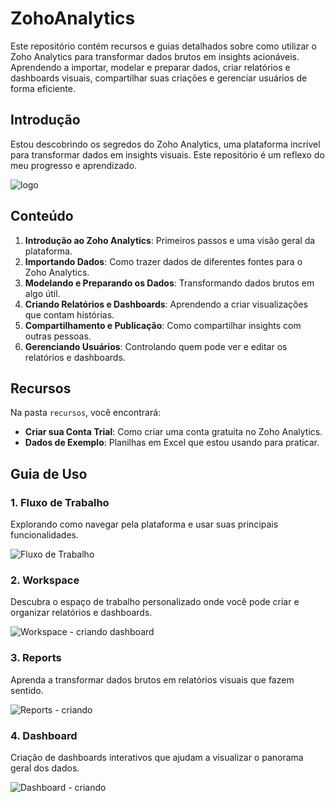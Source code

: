 # ZohoAnalytics
Este repositório contém recursos e guias detalhados sobre como utilizar o Zoho Analytics para transformar dados brutos em insights acionáveis. Aprendendo a importar, modelar e preparar dados, criar relatórios e dashboards visuais, compartilhar suas criações e gerenciar usuários de forma eficiente.

## Introdução

Estou descobrindo os segredos do Zoho Analytics, uma plataforma incrível para transformar dados em insights visuais. Este repositório é um reflexo do meu progresso e aprendizado.

![logo](https://github.com/queleandrade/Zoho-Analytics/assets/75625651/cd7d5a39-1732-46dc-bcdd-875883882542)

## Conteúdo

1. **Introdução ao Zoho Analytics**: Primeiros passos e uma visão geral da plataforma.
2. **Importando Dados**: Como trazer dados de diferentes fontes para o Zoho Analytics.
3. **Modelando e Preparando os Dados**: Transformando dados brutos em algo útil.
4. **Criando Relatórios e Dashboards**: Aprendendo a criar visualizações que contam histórias.
5. **Compartilhamento e Publicação**: Como compartilhar insights com outras pessoas.
6. **Gerenciando Usuários**: Controlando quem pode ver e editar os relatórios e dashboards.

## Recursos

Na pasta `recursos`, você encontrará:

- **Criar sua Conta Trial**: Como criar uma conta gratuita no Zoho Analytics.
- **Dados de Exemplo**: Planilhas em Excel que estou usando para praticar.

## Guia de Uso

### 1. Fluxo de Trabalho

Explorando como navegar pela plataforma e usar suas principais funcionalidades.

![Fluxo de Trabalho](![image](https://github.com/queleandrade/Zoho-Analytics/assets/75625651/41ac0b36-35ae-431b-bb10-d43d4895125f.png))

### 2. Workspace

Descubra o espaço de trabalho personalizado onde você pode criar e organizar relatórios e dashboards.

![Workspace](![image](https://github.com/queleandrade/Zoho-Analytics/assets/75625651/84e419e1-f0a6-457b-9d69-c5b202709dca.png)) - criando dashboard

### 3. Reports

Aprenda a transformar dados brutos em relatórios visuais que fazem sentido.

![Reports](link-para-imagem.png)  - criando

### 4. Dashboard

Criação de dashboards interativos que ajudam a visualizar o panorama geral dos dados.

![Dashboard](link-para-imagem.png) - criando




